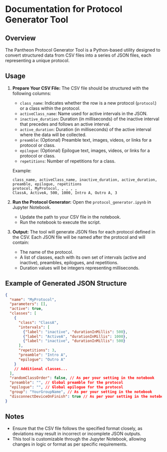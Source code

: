 
# Documentation for Protocol Generator Tool

## Overview

The Pantheon Protocol Generator Tool is a Python-based utility designed to convert structured data from CSV files into a series of JSON files, each representing a unique protocol. 

## Usage

1. **Prepare Your CSV File:**
   The CSV file should be structured with the following columns:
   - `class_name`: Indicates whether the row is a new protocol (`protocol`) or a class within the protocol.
   - `activeClass_name`: Name used for active intervals in the JSON.
   - `inactive_duration`: Duration (in milliseconds) of the inactive interval that precedes and follows an active interval.
   - `active_duration`: Duration (in milliseconds) of the active interval where the data will be collected.
   - `preamble`: (Optional) Preamble text, images, videos, or links for a protocol or class.
   - `epilogue`: (Optional) Epilogue text, images, videos, or links for a protocol or class.
   - `repetitions`: Number of repetitions for a class.

   Example:
   ```
   class_name, activeClass_name, inactive_duration, active_duration, preamble, epilogue, repetitions
   protocol, MyProtocol, , , , ,
   ClassA, ActiveA, 500, 1000, Intro A, Outro A, 3
   ```

2. **Run the Protocol Generator:**
   Open the `protocol_generator.ipynb` in Jupyter Notebook.
   - Update the path to your CSV file in the notebook.
   - Run the notebook to execute the script.

3. **Output:**
   The tool will generate JSON files for each protocol defined in the CSV. Each JSON file will be named after the protocol and will contain:
   - The name of the protocol.
   - A list of classes, each with its own set of intervals (active and inactive), preambles, epilogues, and repetitions.
   - Duration values will be integers representing milliseconds.

## Example of Generated JSON Structure

```json
{
  "name": "MyProtocol",
  "parameters": [],
  "active": true,
  "classes": [
    {
      "class": "ClassA",
      "intervals": [
        {"label": "inactive", "durationInMillis": 500},
        {"label": "ActiveA", "durationInMillis": 1000},
        {"label": "inactive", "durationInMillis": 500}
      ],
      "repetitions": 3,
      "preamble": "Intro A",
      "epilogue": "Outro A"
    }
    // Additional classes...
  ],
  "randomClassOrder": false, // As per your setting in the notebook
  "preamble": "", // Global preamble for the protocol
  "epilogue": "", // Global epilogue for the protocol
  "group": "YourGroupName", // As per your setting in the notebook
  "disconnectDeviceOnFinish": true // As per your setting in the notebook
}
```

## Notes

- Ensure that the CSV file follows the specified format closely, as deviations may result in incorrect or incomplete JSON outputs.
- This tool is customizable through the Jupyter Notebook, allowing changes in logic or format as per specific requirements.

